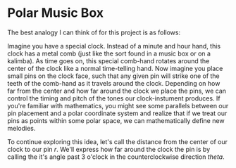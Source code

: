 # Polar Music Box
The best analogy I can think of for this project is as follows:


Imagine you have a special clock. Instead of a minute and hour hand, this clock has a metal comb (just like the sort found in a music box or on a kalimba).
As time goes on, this special comb-hand rotates around the center of the clock like a normal time-telling hand. 
Now imagine you place small pins on the clock face, such that any given pin will strike one of the teeth of the comb-hand as it travels around the clock.
Depending on how far from the center and how far around the clock we place the pins, we can control the timing and pitch of the tones our clock-instument produces.
If you're familiar with mathematics, you might see some parallels between our pin placement and a polar coordinate system and realize that if we treat our pins as points within some polar space, we can mathematically define new melodies.

To continue exploring this idea, let's call the distance from the center of our clock to our pin *r*. We'll express how far around the clock the pin is by calling the it's angle past 3 o'clock in the counterclockwise direction *theta*.
